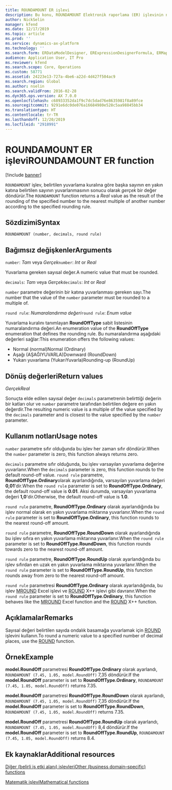 ```yaml
---
title: ROUNDAMOUNT ER işlevi
description: Bu konu, ROUNDAMOUNT Elektronik raporlama (ER) işlevinin nasıl kullanıldığı hakkında bilgi sağlar.
author: NickSelin
manager: kfend
ms.date: 12/17/2019
ms.topic: article
ms.prod: ''
ms.service: dynamics-ax-platform
ms.technology: ''
ms.search.form: ERDataModelDesigner, ERExpressionDesignerFormula, ERMappedFormatDesigner, ERModelMappingDesigner
audience: Application User, IT Pro
ms.reviewer: kfend
ms.search.scope: Core, Operations
ms.custom: 58771
ms.assetid: 24223e13-727a-4be6-a22d-4d427f504ac9
ms.search.region: Global
ms.author: nselin
ms.search.validFrom: 2016-02-28
ms.dyn365.ops.version: AX 7.0.0
ms.openlocfilehash: c68933352da1f9c7dc5dad76e8635981f8a89fce
ms.sourcegitcommit: 9291e6dc0de076a16684980e528c5aa98845bb34
ms.translationtype: HT
ms.contentlocale: tr-TR
ms.lasthandoff: 12/20/2019
ms.locfileid: "2918991"
---
```

# <span data-ttu-id="d8b7c-103"><a name="ROUNDAMOUNT">ROUNDAMOUNT ER işlevi</a></span><span class="sxs-lookup"><span data-stu-id="d8b7c-103"><a name="ROUNDAMOUNT">ROUNDAMOUNT ER function</a></span></span>

[!include [banner](../includes/banner.md)]

<span data-ttu-id="d8b7c-104">`ROUNDAMOUNT` işlev, belirtilen yuvarlama kuralına göre başka sayının en yakın katına belirtilen sayının yuvarlanmasının sonucu olarak *gerçek* bir değer döndürür.</span><span class="sxs-lookup"><span data-stu-id="d8b7c-104">The `ROUNDAMOUNT` function returns a *Real* value as the result of the rounding of the specified number to the nearest multiple of another number according to the specified rounding rule.</span></span>

## <a name="syntax"></a><span data-ttu-id="d8b7c-105">Sözdizimi</span><span class="sxs-lookup"><span data-stu-id="d8b7c-105">Syntax</span></span>

```
ROUNDAMOUNT (number, decimals, round rule)
```

## <a name="arguments"></a><span data-ttu-id="d8b7c-106">Bağımsız değişkenler</span><span class="sxs-lookup"><span data-stu-id="d8b7c-106">Arguments</span></span>

<span data-ttu-id="d8b7c-107">`number`: *Tam* veya *Gerçek*</span><span class="sxs-lookup"><span data-stu-id="d8b7c-107">`number`: *Int* or *Real*</span></span>

<span data-ttu-id="d8b7c-108">Yuvarlama gereken sayısal değer.</span><span class="sxs-lookup"><span data-stu-id="d8b7c-108">A numeric value that must be rounded.</span></span>

<span data-ttu-id="d8b7c-109">`decimals`: *Tam* veya *Gerçek*</span><span class="sxs-lookup"><span data-stu-id="d8b7c-109">`decimals`: *Int* or *Real*</span></span>

<span data-ttu-id="d8b7c-110">`number` parametre değerinin bir katına yuvarlanması gereken sayı.</span><span class="sxs-lookup"><span data-stu-id="d8b7c-110">The number that the value of the `number` parameter must be rounded to a multiple of.</span></span>

<span data-ttu-id="d8b7c-111">`round rule`: *Numaralandırma değeri*</span><span class="sxs-lookup"><span data-stu-id="d8b7c-111">`round rule`: *Enum value*</span></span>

<span data-ttu-id="d8b7c-112">Yuvarlama kuralını tanımlayan **RoundOffType** sabit listesinin numaralandırma değeri.</span><span class="sxs-lookup"><span data-stu-id="d8b7c-112">An enumeration value of the **RoundOffType** enumeration that defines the rounding rule.</span></span> <span data-ttu-id="d8b7c-113">Bu numaralandırma aşağıdaki değerleri sağlar:</span><span class="sxs-lookup"><span data-stu-id="d8b7c-113">This enumeration offers the following values:</span></span>

- <span data-ttu-id="d8b7c-114">Normal (normal)</span><span class="sxs-lookup"><span data-stu-id="d8b7c-114">Normal (Ordinary)</span></span>
- <span data-ttu-id="d8b7c-115">Aşağı (AŞAĞIYUVARLA)</span><span class="sxs-lookup"><span data-stu-id="d8b7c-115">Downward (RoundDown)</span></span>
- <span data-ttu-id="d8b7c-116">Yukarı yuvarlama (YukarıYuvarla)</span><span class="sxs-lookup"><span data-stu-id="d8b7c-116">Rounding-up (RoundUp)</span></span>

## <a name="return-values"></a><span data-ttu-id="d8b7c-117">Dönüş değerleri</span><span class="sxs-lookup"><span data-stu-id="d8b7c-117">Return values</span></span>

<span data-ttu-id="d8b7c-118">*Gerçek*</span><span class="sxs-lookup"><span data-stu-id="d8b7c-118">*Real*</span></span>

<span data-ttu-id="d8b7c-119">Sonuçta elde edilen sayısal değer `decimals` parametrenin belirttiği değerin bir katları olur ve `number` parametre tarafından belirtilen değere en yakın değerdir.</span><span class="sxs-lookup"><span data-stu-id="d8b7c-119">The resulting numeric value is a multiple of the value specified by the `decimals` parameter and is closest to the value specified by the `number` parameter.</span></span>

## <a name="usage-notes"></a><span data-ttu-id="d8b7c-120">Kullanım notları</span><span class="sxs-lookup"><span data-stu-id="d8b7c-120">Usage notes</span></span>

<span data-ttu-id="d8b7c-121">`number` parametre sıfır olduğunda bu işlev her zaman sıfır döndürür.</span><span class="sxs-lookup"><span data-stu-id="d8b7c-121">When the `number` parameter is zero, this function always returns zero.</span></span>

<span data-ttu-id="d8b7c-122">`decimals` parametre sıfır olduğunda, bu işlev varsayılan yuvarlama değerine yuvarlanır.</span><span class="sxs-lookup"><span data-stu-id="d8b7c-122">When the `decimals` parameter is zero, this function rounds to the default round-off value.</span></span> <span data-ttu-id="d8b7c-123">`round rule` parametre, **RoundOffType.Ordinary**olarak ayarlandığında, varsayılan yuvarlama değeri **0,01**'dir.</span><span class="sxs-lookup"><span data-stu-id="d8b7c-123">When the `round rule` parameter is set to **RoundOffType.Ordinary**, the default round-off value is **0.01**.</span></span> <span data-ttu-id="d8b7c-124">Aksi durumda, varsayılan yuvarlama değeri **1,0**'dir.</span><span class="sxs-lookup"><span data-stu-id="d8b7c-124">Otherwise, the default round-off value is **1.0**.</span></span>

<span data-ttu-id="d8b7c-125">`round rule` parametre, **RoundOffType.Ordinary** olarak ayarlandığında bu işlev normal olarak en yakın yuvarlama miktarına yuvarlanır.</span><span class="sxs-lookup"><span data-stu-id="d8b7c-125">When the `round rule` parameter is set to **RoundOffType.Ordinary**, this function rounds to the nearest round-off amount.</span></span>

<span data-ttu-id="d8b7c-126">`round rule` parametre, **RoundOffType.RoundDown** olarak ayarlandığında bu işlev sıfıra en yakın yuvarlama miktarına yuvarlanır.</span><span class="sxs-lookup"><span data-stu-id="d8b7c-126">When the `round rule` parameter is set to **RoundOffType.RoundDown**, this function rounds towards zero to the nearest round-off amount.</span></span>

<span data-ttu-id="d8b7c-127">`round rule` parametre, **RoundOffType.RoundUp** olarak ayarlandığında bu işlev sıfırdan en uzak en yakın yuvarlama miktarına yuvarlanır.</span><span class="sxs-lookup"><span data-stu-id="d8b7c-127">When the `round rule` parameter is set to **RoundOffType.RoundUp**, this function rounds away from zero to the nearest round-off amount.</span></span>

<span data-ttu-id="d8b7c-128">`round rule` parametresi **RoundOffType.Ordinary** olarak ayarlandığında, bu işlev [MROUND](https://support.office.com/article/mround-function-c299c3b0-15a5-426d-aa4b-d2d5b3baf427) Excel işlevi ve [ROUND](https://docs.microsoft.com/dynamics365/fin-ops-core/dev-itpro/dev-ref/xpp-math-run-time-functions#round) X++ işlevi gibi davranır.</span><span class="sxs-lookup"><span data-stu-id="d8b7c-128">When the `round rule` parameter is set to **RoundOffType.Ordinary**, this function behaves like the [MROUND](https://support.office.com/article/mround-function-c299c3b0-15a5-426d-aa4b-d2d5b3baf427) Excel function and the [ROUND](https://docs.microsoft.com/dynamics365/fin-ops-core/dev-itpro/dev-ref/xpp-math-run-time-functions#round) X++ function.</span></span>

## <a name="remarks"></a><span data-ttu-id="d8b7c-129">Açıklamalar</span><span class="sxs-lookup"><span data-stu-id="d8b7c-129">Remarks</span></span>

<span data-ttu-id="d8b7c-130">Sayısal değeri belirtilen sayıda ondalık basamağa yuvarlamak için [ROUND](er-functions-mathematical-round.md) işlevini kullanın.</span><span class="sxs-lookup"><span data-stu-id="d8b7c-130">To round a numeric value to a specified number of decimal places, use the [ROUND](er-functions-mathematical-round.md) function.</span></span>

## <a name="example"></a><span data-ttu-id="d8b7c-131">Örnek</span><span class="sxs-lookup"><span data-stu-id="d8b7c-131">Example</span></span>

<span data-ttu-id="d8b7c-132">**model.RoundOff** parametresi **RoundOffType.Ordinary** olarak ayarlandı, `ROUNDAMOUNT (7.45, 1.05, model.RoundOff)` 7,35 döndürür.</span><span class="sxs-lookup"><span data-stu-id="d8b7c-132">If the **model.RoundOff** parameter is set to **RoundOffType.Ordinary**, `ROUNDAMOUNT (7.45, 1.05, model.RoundOff)` returns 7.35.</span></span> 

<span data-ttu-id="d8b7c-133">**model.RoundOff** parametresi **RoundOffType.RoundDown** olarak ayarlandı, `ROUNDAMOUNT (7.45, 1.05, model.RoundOff)` 7,35 döndürür.</span><span class="sxs-lookup"><span data-stu-id="d8b7c-133">If the **model.RoundOff** parameter is set to **RoundOffType.RoundDown**, `ROUNDAMOUNT (7.45, 1.05, model.RoundOff)` returns 7.35.</span></span> 

<span data-ttu-id="d8b7c-134">**model.RoundOff** parametresi **RoundOffType.RoundUp** olarak ayarlandı, `ROUNDAMOUNT (7.45, 1.05, model.RoundOff)` 8,4 döndürür.</span><span class="sxs-lookup"><span data-stu-id="d8b7c-134">If the **model.RoundOff** parameter is set to **RoundOffType.RoundUp**, `ROUNDAMOUNT (7.45, 1.05, model.RoundOff)` returns 8.4.</span></span>

## <a name="additional-resources"></a><span data-ttu-id="d8b7c-135">Ek kaynaklar</span><span class="sxs-lookup"><span data-stu-id="d8b7c-135">Additional resources</span></span>

[<span data-ttu-id="d8b7c-136">Diğer (belirli iş etki alanı) işlevleri</span><span class="sxs-lookup"><span data-stu-id="d8b7c-136">Other (business domain–specific) functions</span></span>](er-functions-category-other.md)

[<span data-ttu-id="d8b7c-137">Matematik işlevi</span><span class="sxs-lookup"><span data-stu-id="d8b7c-137">Mathematical functions</span></span>](er-functions-category-mathematical.md)
